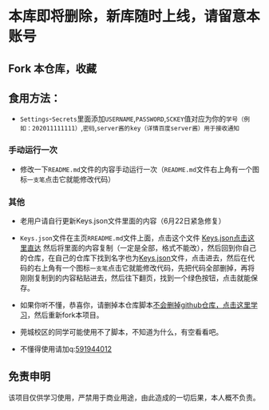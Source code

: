 # 本库即将删除，新库随时上线，请留意本账号

## Fork 本仓库，收藏


## 食用方法：


- `Settings`-`Secrets`里面添加`USERNAME`,`PASSWORD`,`SCKEY`值对应为你的`学号（例如：202011111111）`,`密码`,`server酱的key（详情百度server酱）用于接收通知`

### 手动运行一次
- 修改一下`README.md`文件的内容手动运行一次（`README.md`文件右上角有一个图标`一支笔`点击它就能修改代码）

### 其他
- 老用户请自行更新Keys.json文件里面的内容（6月22日紧急修复） 

- `Keys.json`文件在主页`RREADME.md`文件上面，点击这个文件 [Keys.json点击这里直达](https://github.com/mimiranda0111/covidqqqq/blob/main/Keys.json) 然后将里面的内容复制（一定是全部，格式不能改），然后回到你自己的仓库，在自己的仓库下找到名字也为[Keys.json](https://github.com)文件，点击进去，然后在代码的右上角有一个图标`一支笔`点击它就能修改代码，先把代码全部删掉，再将刚刚复制到的内容粘贴进去，然后往下翻页，找到一个绿色按钮，点击就能保存。

- 如果你听不懂，恭喜你，请删掉本仓库脚本[不会删掉github仓库，点击这里学习](https://jingyan.baidu.com/article/a378c960f8bae8b3282830f1.html)，然后重新fork本项目。

- 莞城校区的同学可能使用不了脚本，不知道为什么，有空看看吧。

- 不懂得使用请加q:[591944012](https://im.qq.com/index)

## 免责申明
    
该项目仅供学习使用，严禁用于商业用途，由此造成的一切后果，本人概不负责。
